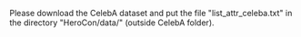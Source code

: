 Please download the CelebA dataset and put the file "list_attr_celeba.txt" in the directory "HeroCon/data/" (outside CelebA folder).
